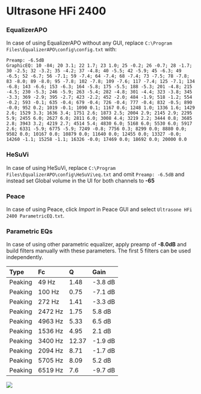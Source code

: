 # Ultrasone HFi 2400

### EqualizerAPO
In case of using EqualizerAPO without any GUI, replace `C:\Program Files\EqualizerAPO\config\config.txt`
with:
```
Preamp: -6.5dB
GraphicEQ: 10 -84; 20 3.1; 22 1.7; 23 1.0; 25 -0.2; 26 -0.7; 28 -1.7; 30 -2.5; 32 -3.2; 35 -4.2; 37 -4.8; 40 -5.5; 42 -5.9; 45 -6.3; 49 -6.5; 52 -6.7; 56 -7.1; 59 -7.4; 64 -7.4; 68 -7.4; 73 -7.5; 78 -7.8; 83 -8.0; 89 -8.0; 95 -7.8; 102 -7.8; 109 -7.6; 117 -7.4; 125 -7.1; 134 -6.8; 143 -6.6; 153 -6.3; 164 -5.8; 175 -5.5; 188 -5.3; 201 -4.8; 215 -4.5; 230 -5.3; 246 -5.9; 263 -5.4; 282 -4.8; 301 -4.4; 323 -3.8; 345 -3.3; 369 -2.9; 395 -2.7; 423 -2.2; 452 -2.0; 484 -1.9; 518 -1.2; 554 -0.2; 593 -0.1; 635 -0.4; 679 -0.4; 726 -0.4; 777 -0.4; 832 -0.5; 890 -0.0; 952 0.2; 1019 -0.1; 1090 0.1; 1167 0.6; 1248 1.0; 1336 1.6; 1429 2.6; 1529 3.3; 1636 3.4; 1751 2.6; 1873 2.5; 2004 2.9; 2145 2.9; 2295 5.9; 2455 6.0; 2627 6.0; 2811 6.0; 3008 4.4; 3219 2.2; 3444 0.8; 3685 2.8; 3943 3.2; 4219 2.7; 4514 5.4; 4830 6.0; 5168 6.0; 5530 6.0; 5917 2.6; 6331 -5.9; 6775 -5.9; 7249 -0.8; 7756 0.3; 8299 0.0; 8880 0.0; 9502 0.0; 10167 0.0; 10879 0.0; 11640 0.0; 12455 0.0; 13327 -0.0; 14260 -1.1; 15258 -1.1; 16326 -0.0; 17469 0.0; 18692 0.0; 20000 0.0
```

### HeSuVi
In case of using HeSuVi, replace `C:\Program Files\EqualizerAPO\config\HeSuVi\eq.txt` and omit `Preamp:
-6.5dB` and instead set Global volume in the UI for both channels to **-65**

### Peace
In case of using Peace, click *Import* in Peace GUI and select `Ultrasone HFi 2400 ParametricEQ.txt`.

### Parametric EQs
In case of using other parametric equalizer, apply preamp of **-8.0dB** and build filters manually with
these parameters. The first 5 filters can be used independently.

| Type    | Fc      |     Q | Gain    |
|:--------|:--------|:------|:--------|
| Peaking | 49 Hz   |  1.48 | -3.8 dB |
| Peaking | 100 Hz  |  0.75 | -7.1 dB |
| Peaking | 272 Hz  |  1.41 | -3.3 dB |
| Peaking | 2472 Hz |  1.75 | 5.8 dB  |
| Peaking | 4963 Hz |  5.33 | 6.5 dB  |
| Peaking | 1536 Hz |  4.95 | 2.1 dB  |
| Peaking | 3400 Hz | 12.37 | -1.9 dB |
| Peaking | 2094 Hz |  8.71 | -1.7 dB |
| Peaking | 5705 Hz |  8.09 | 5.2 dB  |
| Peaking | 6519 Hz |  7.6  | -9.7 dB |

![](https://raw.githubusercontent.com/jaakkopasanen/AutoEq/master/results/headphonecom/headphonecom/Ultrasone%20HFi%202400/Ultrasone%20HFi%202400.png)